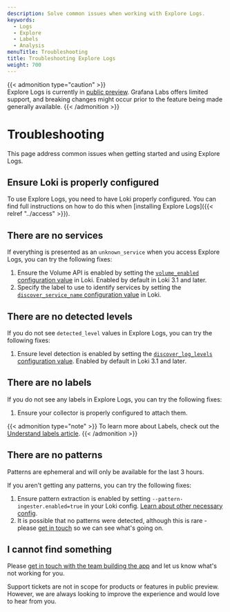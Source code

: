 ```yaml
---
description: Solve common issues when working with Explore Logs.
keywords:
  - Logs
  - Explore
  - Labels
  - Analysis
menuTitle: Troubleshooting
title: Troubleshooting Explore Logs
weight: 700
---
```


{{< admonition type="caution" >}}  
Explore Logs is currently in [public preview](/docs/release-life-cycle/). Grafana Labs offers limited support, and breaking changes might occur prior to the feature being made generally available.
{{< /admonition >}}

# Troubleshooting

This page address common issues when getting started and using Explore Logs.

## Ensure Loki is properly configured

To use Explore Logs, you need to have Loki properly configured. You can find full instructions on how to do this when [installing Explore Logs]({{< relref "../access" >}}).

## There are no services

If everything is presented as an `unknown_service` when you access Explore Logs, you can try the following fixes:

1. Ensure the Volume API is enabled by setting the [`volume_enabled` configuration value](https://grafana.com/docs/loki/latest/configure/#:~:text=volume_enabled) in Loki. Enabled by default in Loki 3.1 and later.
1. Specify the label to use to identify services by setting the [`discover_service_name` configuration value](https://grafana.com/docs/loki/latest/configure/#:~:text=discover_service_name) in Loki.

## There are no detected levels

If you do not see `detected_level` values in Explore Logs, you can try the following fixes:

1. Ensure level detection is enabled by setting the [`discover_log_levels` configuration value](https://grafana.com/docs/loki/latest/configure/#:~:text=discover_log_levels). Enabled by default in Loki 3.1 and later.

## There are no labels

If you do not see any labels in Explore Logs, you can try the following fixes:

1. Ensure your collector is properly configured to attach them.

{{< admonition type="note" >}}
To learn more about Labels, check out the [Understand labels article](https://grafana.com/docs/loki/latest/get-started/labels/).
{{< /admonition >}}

## There are no patterns

Patterns are ephemeral and will only be available for the last 3 hours.

If you aren't getting any patterns, you can try the following fixes:

1. Ensure pattern extraction is enabled by setting `--pattern-ingester.enabled=true` in your Loki config. [Learn about other necessary config](http://localhost:3002/docs/explore-logs/latest/get-started/#install-using-grafana-cli).
1. It is possible that no patterns were detected, although this is rare - please [get in touch](https://forms.gle/1sYWCTPvD72T1dPH9) so we can see what's going on.

## I cannot find something

Please [get in touch with the team building the app](https://forms.gle/1sYWCTPvD72T1dPH9) and let us know what's not working for you.

Support tickets are not in scope for products or features in public preview. However, we are always looking to improve the experience and would love to hear from you.
